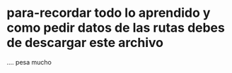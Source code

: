 # para-recordar  todo lo aprendido  y como pedir datos de las rutas debes de descargar este archivo
.... pesa mucho
